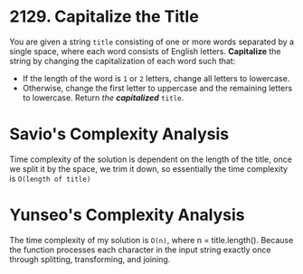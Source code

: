 # 2129. Capitalize the Title

You are given a string `title` consisting of one or more words separated by a single space, where each word consists of English letters. **Capitalize** the string by changing the capitalization of each word such that:

- If the length of the word is `1` or `2` letters, change all letters to lowercase.
- Otherwise, change the first letter to uppercase and the remaining letters to lowercase.
  Return _the **capitalized**_ `title`.

# Savio's Complexity Analysis

Time complexity of the solution is dependent on the length of the title, once we split it by the space, we trim it down, so essentially the time complexity is `O(length of title)`

# Yunseo's Complexity Analysis

The time complexity of my solution is `O(n)`, where n = title.length().
Because the function processes each character in the input string exactly once through splitting, transforming, and joining.